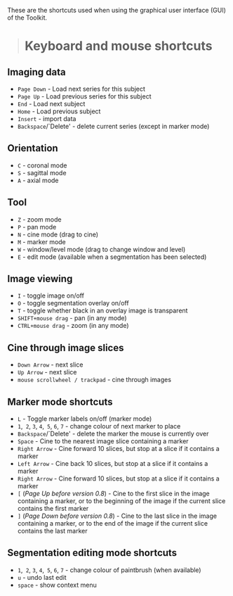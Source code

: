 These are the shortcuts used when using the graphical user interface (GUI) of the Toolkit.

> # Keyboard and mouse shortcuts #

## Imaging data ##
  * `Page Down` - Load next series for this subject
  * `Page Up` - Load previous series for this subject
  * `End` - Load next subject
  * `Home` - Load previous subject
  * `Insert` - import data
  * `Backspace`/`Delete' - delete current series (except in marker mode)

## Orientation ##
  * `C` - coronal mode
  * `S` - sagittal mode
  * `A` - axial mode

## Tool ##
  * `Z` - zoom mode
  * `P` - pan mode
  * `N` - cine mode (drag to cine)
  * `M` - marker mode
  * `W` - window/level mode (drag to change window and level)
  * `E` - edit mode (available when a segmentation has been selected)

## Image viewing ##
  * `I` - toggle image on/off
  * `O` - toggle segmentation overlay on/off
  * `T` - toggle whether black in an overlay image is transparent
  * `SHIFT+mouse drag` - pan (in any mode)
  * `CTRL+mouse drag` - zoom (in any mode)

## Cine through image slices ##
  * `Down Arrow` - next slice
  * `Up Arrow` - next slice
  * `mouse scrollwheel / trackpad` - cine through images

## Marker mode shortcuts ##
  * `L` - Toggle marker labels on/off (marker mode)
  * `1`,` 2`, `3`, `4`,` 5`, `6`, `7` - change colour of next marker to place
  * `Backspace`/`Delete' - delete the marker the mouse is currently over
  * `Space` - Cine to the nearest image slice containing a marker
  * `Right Arrow` - Cine forward 10 slices, but stop at a slice if it contains a marker
  * `Left Arrow` - Cine back 10 slices, but stop at a slice if it contains a marker
  * `Right Arrow` - Cine forward 10 slices, but stop at a slice if it contains a marker
  * `[` (_Page Up before version 0.8_)  - Cine to the first slice in the image containing a marker, or to the beginning of the image if the current slice contains the first marker
  * `]` (_Page Down before version 0.8_) - Cine to the last slice in the image containing a marker, or to the end of the image if the current slice contains the last marker

## Segmentation editing mode shortcuts ##
  * `1`,` 2`, `3`, `4`,` 5`, `6`, `7` - change colour of paintbrush (when available)
  * `u` - undo last edit
  * `space` - show context menu
